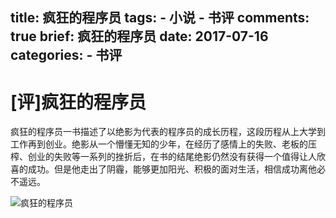 title: 疯狂的程序员
tags:
    - 小说
    - 书评
comments: true
brief: 疯狂的程序员
date: 2017-07-16
categories:
    - 书评
---
# [评]疯狂的程序员

疯狂的程序员一书描述了以绝影为代表的程序员的成长历程，这段历程从上大学到工作再到创业。绝影从一个懵懂无知的少年，在经历了感情上的失败、老板的压榨、创业的失败等一系列的挫折后，在书的结尾绝影仍然没有获得一个值得让人欣喜的成功。但是他走出了阴霾，能够更加阳光、积极的面对生活，相信成功离他必不遥远。

<!-- more -->

![疯狂的程序员](resources/images/疯狂的程序员.jpg)


